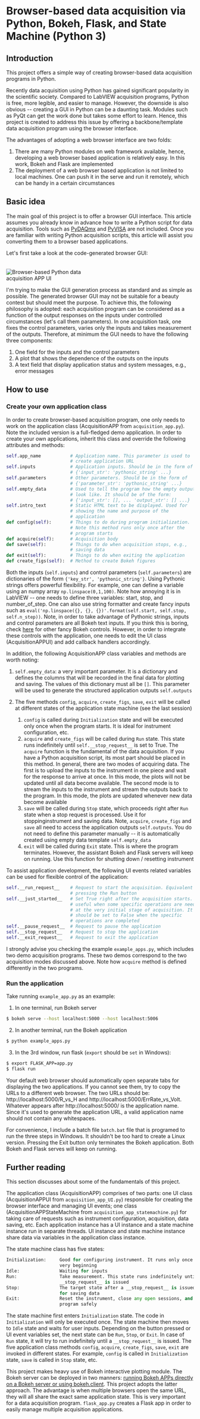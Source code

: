 # Browser-based data acquisition via Python, Bokeh, Flask, and State Machine (Python 3)

## Introduction
This project offers a simple way of creating browser-based data acquisition programs in Python.

Recently data acquisition using Python has gained significant popularity in the scientific society. Compared to LabVIEW acquisition programs, Python is free, more legible, and easier to manage. However, the downside is also obvious -- creating a GUI in Python can be a daunting task. Modules such as PyQt can get the work done but takes some effort to learn. Hence, this project is created to address this issue by offering a backbone/template data acquisition program using the browser interface.

The advantages of adopting a web browser interface are two folds:
1. There are many Python modules on web framework available, hence, developing a web browser based application is relatively easy. In this work, Bokeh and Flask are implemented
1. The deployment of a web browser based application is not limited to local machines. One can push it in the serve and run it remotely, which can be handy in a certain circumstances 

## Basic idea
The main goal of this project is to offer a browser GUI interface. This article assumes you already know in advance how to write a Python script for data acquisition. Tools such as [PyDAQmx](https://pythonhosted.org/PyDAQmx/) and [PyVISA](https://pyvisa.readthedocs.io/en/stable/) are not included. Once you are familiar with writing Python acquisition scripts, this article will assist you converting them to a browser based applications.

Let's first take a look at the code-generated browser GUI:
<div>
  <img src="Flask+Bokeh App UI.jpg" style="max-width: 50%; border:20 box-shadow: none; padding-top:20px" alt="Browser-based Python data acquisition APP UI">
</div>

I'm trying to make the GUI generation process as standard and as simple as possible. The generated browser GUI may not be suitable for a beauty contest but should meet the purpose. To achieve this, the following philosophy is adopted: each acquisition program can be considered as a function of the output responses on the inputs under controlled circumstances (let's call them parameters). In one acquisition task, one fixes the control parameters, varies only the inputs and takes measurement of the outputs. Therefore, at minimum the GUI needs to have the following three components:
1. One field for the inputs and the control parameters
1. A plot that shows the dependence of the outputs on the inputs
1. A text field that display application status and system messages, e.g., error messages

## How to use
### Create your own application class
In order to create browser-based acquisition program, one only needs to work on the application class (AcquisitionAPP from `acquisition_app.py`). Note the included version is a full-fledged demo application. In order to create your own applications, inherit this class and override the following attributes and methods:
```python
self.app_name           # Application name. This parameter is used to
                        # create application URL
self.inputs             # Application inputs. Should be in the form of
                        # {'input_str': 'pythonic_string' ...}
self.parameters         # Other parameters. Should be in the form of
                        # {'parameter_str': 'pythonic_string' ...}
self.empty_data         # Used to tell the program how the empty outputs
                        # look like. It should be of the form:
                        # {'input_str': [], ... 'output_str': [] ...}
self.intro_text         # Static HTML text to be displayed. Used for
                        # showing the name and purpose of the
                        # application
def config(self):       # Things to do during program initialization.
                        # Note this method runs only once after the
                        # program starts
def acquire(self):      # Acquisition body
def save(self):         # Things to do when acquisition stops, e.g.,
                        # saving data
def exit(self):         # Things to do when exiting the application
def create_figs(self):  # Method to create Bokeh figures
```
Both the inputs (`self.inputs`) and control parameters (`self.parameters`) are dictionaries of the form `{'key_str', 'pythonic_string'}`. Using Pythonic strings offers powerful flexibility. For example, one can define a variable using an numpy array `np.linspace(0,1,100)`. Note how annoying it is in LabVIEW -- one needs to define three variables: start, stop, and number_of_step. One can also use string formatter and create fancy inputs such as `eval('np.linspace({}, {}, {})'.format(self.start, self.stop, self.n_step))`. Note, in order to take advantage of Pythonic strings, inputs and control parameters are all Bokeh text inputs. If you think this is boring, check [here](http://bokeh.pydata.org/en/latest/docs/user_guide/interaction/widgets.html) for other fancy Bokeh controls. However, in order to integrate these controls with the application, one needs to edit the UI class (AcquisitionAPPUI) and add callback handlers accordingly.

In addition, the following AcquisitionAPP class variables and methods are worth noting:

1. `self.empty_data`: a very important parameter. It is a dictionary and defines the columns that will be recorded in the final data for plotting and saving. The values of this dictionary must all be `[]`. This parameter will be used to generate the structured application outputs `self.outputs`

1. The five methods `config`, `acquire`, `create_figs`, `save`, `exit` will be called at different states of the application state machine (see the last session)

    1. `config` is called during `Initialization` state and will be executed only once when the program starts. It is ideal for instrument configuration, etc.
    1. `acquire` and `create_figs` will be called during `Run` state. This state runs indefinitely until `self.__stop_request__` is set to True. The `acquire` function is the fundamental of the data acquisition. If you have a Python acquisition script, its most part should be placed in this method. In general, there are two modes of acquiring data. The first is to upload the inputs to the instrument in one piece and wait for the response to arrive at once. In this mode, the plots will not be updated until all data become available. The second mode is to stream the inputs to the instrument and stream the outputs back to the program. In this mode, the plots are updated whenever new data become available
    1. `save` will be called during `Stop` state, which proceeds right after `Run` state when a stop request is processed. Use it for stoppinginstrument and saving data. Note, `acquire`, `create_figs` and `save` all need to access the application outputs `self.outputs`. You do not need to define this parameter manually -- it is automatically created using empty data template `self.empty_data`
    1. `exit` will be called during `Exit` state. This is where the program terminates. However, the assistant Bokeh and Flask servers will keep on running. Use this function for shutting down / resetting instrument

To assist application development, the following UI events related variables can be used for flexible control of the application:
```python
self.__run_request__    # Request to start the acquisition. Equivalent to
                        # pressing the Run button
self.__just_started__   # Set True right after the acquisition starts. It's
                        # useful when some specific operations are needed
                        # at the very initial stage of acquisition. It
                        # should be set to False when the specific 
                        # operations are completed
self.__pause_request__  # Request to pause the application
self.__stop_request__   # Request to stop the application
self.__exit_request__   # Request to exit the application
```

I strongly advise you checking the example `example_apps.py`, which includes two demo acquisition programs. These two demos correspond to the two acquisition modes discussed above. Note how `acquire` method is defined differently in the two programs.

### Run the application
Take running `example_app.py` as an example:
    
1. In one terminal, run Bokeh server
```sh
$ bokeh serve --host localhost:5000 --host localhost:5006
```
2. In another terminal, run the Bokeh application
```sh
$ python example_apps.py
```
3. In the 3rd window, run flask (`export` should be `set` in Windows):
```sh
$ export FLASK_APP=app.py
$ flask run
```

Your default web browser should automatically open separate tabs for displaying the two applications. If you cannot see them, try to copy the URLs to a different web browser. The two URLs should be: http://localhost:5000/R_vs_H and http://localhost:5000/ErrRate_vs_Volt. Whatever appears after http://localhost:5000/ is the application name. Since it's used to generate the application URL, a valid application name should not contain any whitespaces.

For convenience, I include a batch file `batch.bat` file that is programed to run the three steps in Windows. It shouldn't be too hard to create a Linux version. Pressing the Exit button only terminates the Bokeh application. Both Bokeh and Flask serves will keep on running.

## Further reading
This section discusses about some of the fundamentals of this project.

The application class (AcquisitionAPP) comprises of two parts: one UI class (AcquisitionAPPUI from `acquisition_app_UI.py`) responsible for creating the browser interface and managing UI events; one class (AcquisitionAPPStateMachine from `acquisition_app_statemachine.py`) for taking care of requests such as instrument configuration, acquisition, data saving, etc. Each application instance has a UI instance and a state machine instance run in separate threads. UI instance and state machine instance share data via variables in the application class instance.

The state machine class has five states:
```python
Initialization:     Good for configuring instrument. It runs only once at the
                    very beginning
Idle:               Waiting for inputs
Run:                Take measurement. This state runs indefinitely until a
                    __stop_request__ is issued
Stop:               The target state after a __stop_request__ is issued. Good
                    for saving data
Exit:               Reset the instrument, close any open sessions, and exit the
                    program safely
```
The state machine first enters `Initialization` state. The code in `Initialization` will only be executed once. The state machine then moves to `Idle` state and waits for user inputs. Depending on the button pressed or UI event variables set, the next state can be `Run`, `Stop`, or `Exit`. In case of `Run` state, it will try to run indefinitely until a `__stop_request__` is issued. The five application class methods `config`, `acquire`, `create_figs`, `save`, `exit` are invoked in different states. For example, `config` is called in `Initialization` state, `save` is called in `Stop` state, etc.

This project makes heavy use of Bokeh interactive plotting module. The Bokeh server can be deployed in two manners: [running Bokeh APPs directly on a Bokeh server or using bokeh.client](http://bokeh.pydata.org/en/latest/docs/user_guide/server.html). This project adopts the latter approach. The advantage is when multiple browsers open the same URL, they will all share the exact same application state. This is very important for a data acquisition program. `flask_app.py` creates a Flask app in order to easily manage multiple acquisition applications.
